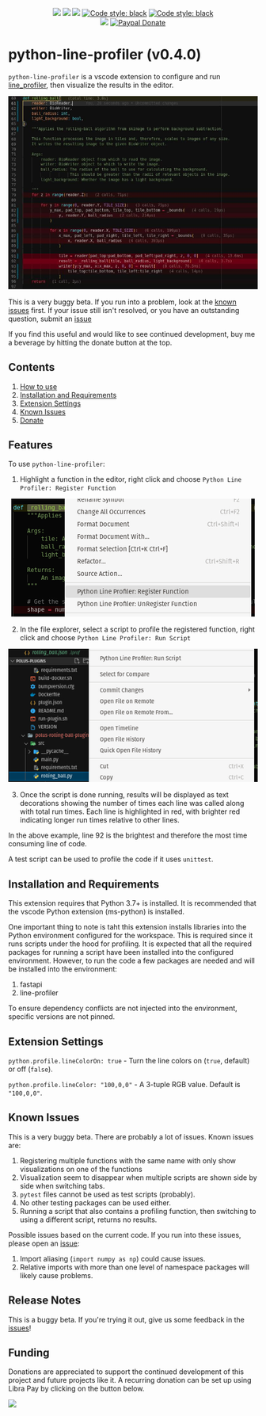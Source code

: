 <p align="center">
<a href=https://marketplace.visualstudio.com/items?itemName=perpetualhelp.python-line-profiler><img src=https://vsmarketplacebadge.apphb.com/version/perpetualhelp.python-line-profiler.svg?style=flat-square></a>
<a href=https://marketplace.visualstudio.com/items?itemName=perpetualhelp.python-line-profiler><img src=https://vsmarketplacebadge.apphb.com/installs/perpetualhelp.python-line-profiler.svg?style=flat-square></a>
<a href=https://marketplace.visualstudio.com/items?itemName=perpetualhelp.python-line-profiler><img src=https://vsmarketplacebadge.apphb.com/rating/perpetualhelp.python-line-profiler.svg?style=flat-square></a>
<a href="https://opensource.org/licenses/MIT"><img alt="Code style: black" src="https://img.shields.io/badge/License-MIT-red?style=flat-square"></a>
<a href="https://github.com/psf/black"><img alt="Code style: black" src="https://img.shields.io/badge/code%20style-black-000000?style=flat-square"></a>
<br>
<a href="https://liberapay.com/nicholas-schaub/donate"><img src="https://img.shields.io/liberapay/receives/nicholas-schaub.svg?style=flat-square&logo=liberapay"></a>
<a href="https://www.paypal.com/donate/?business=BJ5E2X66MKSAL&no_recurring=0&currency_code=USD"><img alt="Paypal Donate" src="https://www.paypalobjects.com/en_US/i/btn/btn_donate_SM.gif"/></a>
</p>

# python-line-profiler (v0.4.0)

`python-line-profiler` is a vscode extension to configure and run [line_profiler](https://github.com/pyutils/line_profiler#installation), then visualize the results in the editor.

![example](https://github.com/PerpetualHelp/python-line-profiler/raw/master/images/highlights.jpg)

This is a very buggy beta. If you run into a problem, look at the [known issues](#known-issues) first. If your issue still isn't resolved, or you have an outstanding question, submit an [issue](https://github.com/PerpetualHelp/python-line-profiler/issues)

If you find this useful and would like to see continued development, buy me a beverage by hitting the donate button at the top.

## Contents

1. [How to use](#features)
2. [Installation and Requirements](#installation-and-requirements)
3. [Extension Settings](#extension-settings)
3. [Known Issues](#known-issues)
4. [Donate](#funding)

## Features

To use `python-line-profiler`:
1. Highlight a function in the editor, right click and choose `Python Line Profiler: Register Function`

<p align=center><img src=https://github.com/PerpetualHelp/python-line-profiler/raw/master/images/register_function.jpg></p>

2. In the file explorer, select a script to profile the registered function, right click and choose `Python Line Profiler: Run Script`

<p align=center><img src=https://github.com/PerpetualHelp/python-line-profiler/raw/master/images/run_script.jpg></p>

3. Once the script is done running, results will be displayed as text decorations showing the number of times each line was called along with total run times. Each line is highlighted in red, with brighter red indicating longer run times relative to other lines.

In the above example, line 92 is the brightest and therefore the most time consuming line of code.

A test script can be used to profile the code if it uses `unittest`.

## Installation and Requirements

This extension requires that Python 3.7+ is installed. It is recommended that the vscode Python extension (ms-python) is installed.

One important thing to note is taht this extension installs libraries into the Python environment configured for the workspace. This is required since it runs scripts under the hood for profiling. It is expected that all the required packages for running a script have been installed into the configured environment. However, to run the code a few packages are needed and will be installed into the environment:
1. fastapi
2. line-profiler

To ensure dependency conflicts are not injected into the environment, specific versions are not pinned.

## Extension Settings

`python.profile.lineColorOn: true` - Turn the line colors on (`true`, default) or off (`false`).

`python.profile.lineColor: "100,0,0"` - A 3-tuple RGB value. Default is `"100,0,0"`.

## Known Issues

This is a very buggy beta. There are probably a lot of issues. Known issues are:
1. Registering multiple functions with the same name with only show visualizations on one of the functions
2. Visualization seem to disappear when multiple scripts are shown side by side when switching tabs.
3. `pytest` files cannot be used as test scripts (probably).
4. No other testing packages can be used either.
5. Running a script that also contains a profiling function, then switching to using a different script, returns no results.


Possible issues based on the current code. If you run into these issues, please open an [issue](https://github.com/PerpetualHelp/python-line-profiler/issues):
1. Import aliasing (`import numpy as np`) could cause issues.
2. Relative imports with more than one level of namespace packages will likely cause problems.

## Release Notes

This is a buggy beta. If you're trying it out, give us some feedback in the [issues](https://github.com/PerpetualHelp/python-line-profiler/issues)!

## Funding

Donations are appreciated to support the continued development of this project and future projects like it. A recurring donation can be set up using Libra Pay by clicking on the button below.

<a href="https://liberapay.com/nicholas-schaub/donate"><img src="https://img.shields.io/liberapay/receives/nicholas-schaub.svg?style=flat-square&logo=liberapay"></a>
